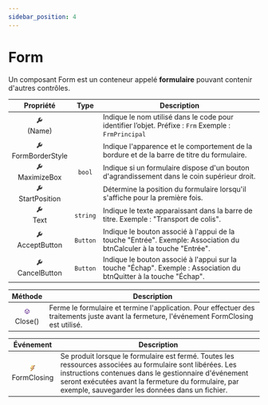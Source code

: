 ```yaml
---
sidebar_position: 4
---
```


# Form

Un composant Form est un conteneur appelé **formulaire** pouvant contenir d'autres contrôles.

| Propriété | Type | Description |
| :-------: | :--: | ----------- |
| ![propriété](../../_00-shared/_propriete.png) <br/> (Name) | | Indique le nom utilisé dans le code pour identifier l’objet. Préfixe : `Frm` Exemple : `FrmPrincipal` |
| ![propriété](../../_00-shared/_propriete.png) <br/> FormBorderStyle | | Indique l'apparence et le comportement de la bordure et de la barre de titre du formulaire. |
| ![propriété](../../_00-shared/_propriete.png) <br/> MaximizeBox | `bool` | Indique si un formulaire dispose d'un bouton d'agrandissement dans le coin supérieur droit. |
| ![propriété](../../_00-shared/_propriete.png) <br/> StartPosition | | Détermine la position du formulaire lorsqu'il s'affiche pour la première fois. |
| ![propriété](../../_00-shared/_propriete.png) <br/> Text | `string` | Indique le texte apparaissant dans la barre de titre. Exemple : "Transport de colis". |
| ![propriété](../../_00-shared/_propriete.png) <br/> AcceptButton | `Button` | Indique le bouton associé à l'appui de la touche "Entrée". Exemple: Association du  btnCalculer à la touche "Entrée". |
| ![propriété](../../_00-shared/_propriete.png) <br/> CancelButton | `Button` | Indique le bouton associé à l'appui sur la touche "Échap". Exemple : Association du btnQuitter à la touche "Échap". |

| Méthode | Description |
| :-----: | ----------- |
| ![méthode](../../_00-shared/_methode.png) <br/> Close() | Ferme le formulaire et termine l'application. Pour effectuer des traitements juste avant la fermeture, l'événement FormClosing est utilisé. |

| Événement | Description |
| :-------: | ----------- |
| ![événement](../../_00-shared/_evenement.png) <br/> FormClosing | Se produit lorsque le formulaire est fermé. Toutes les ressources associées au formulaire sont libérées. Les instructions contenues dans le gestionnaire d'événement seront exécutées avant la fermeture du formulaire, par exemple, sauvegarder les données dans un fichier. |

